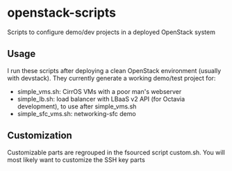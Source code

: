 # openstack-scripts
Scripts to configure demo/dev projects in a deployed OpenStack system

## Usage
I run these scripts after deploying a clean OpenStack environment (usually with devstack). They currently generate a working demo/test project for:
* simple_vms.sh: CirrOS VMs with a poor man's webserver
* simple_lb.sh: load balancer with LBaaS v2 API (for Octavia development), to use after simple_vms.sh
* simple_sfc_vms.sh: networking-sfc demo

## Customization
Customizable parts are regrouped in the fsourced script custom.sh. You will most likely want to customize the SSH key parts

